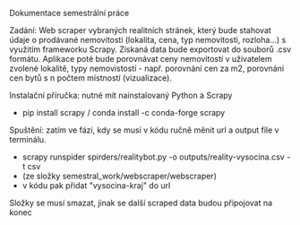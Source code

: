 Dokumentace semestrální práce

Zadání: Web scraper vybraných realitních stránek, který bude stahovat údaje o prodávané nemovitosti (lokalita, cena, typ nemovitosti, rozloha...) s využitím frameworku Scrapy. Získaná data bude exportovat do souborů .csv formátu. Aplikace poté bude porovnávat ceny nemovitostí v uživatelem zvolené lokalitě, typy nemovistostí - např. porovnání cen za m2, porovnání cen bytů s n počtem místností  (vizualizace).

Instalační příručka: 
 nutné mít nainstalovaný Python a Scrapy
 - pip install scrapy / conda install -c conda-forge scrapy

Spuštění:
zatím ve fázi, kdy se musí v kódu ručně měnit url a output file v terminálu.
- scrapy runspider spirders/realitybot.py -o outputs/reality-vysocina.csv -t csv 
- (ze složky semestral_work/webscraper/webscraper)
- v kódu pak přidat "vysocina-kraj" do url

Složky se musí smazat, jinak se další scraped data budou připojovat na konec
